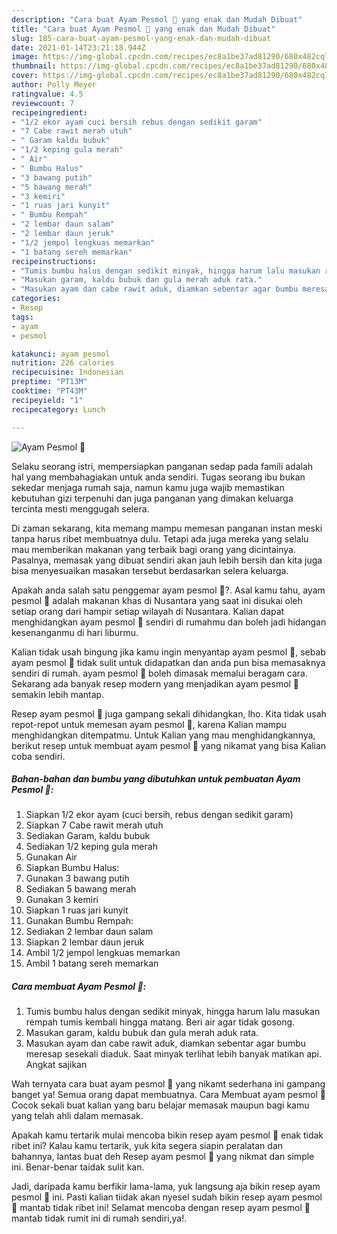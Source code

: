 ```yaml
---
description: "Cara buat Ayam Pesmol 🍗 yang enak dan Mudah Dibuat"
title: "Cara buat Ayam Pesmol 🍗 yang enak dan Mudah Dibuat"
slug: 185-cara-buat-ayam-pesmol-yang-enak-dan-mudah-dibuat
date: 2021-01-14T23:21:18.944Z
image: https://img-global.cpcdn.com/recipes/ec8a1be37ad81290/680x482cq70/ayam-pesmol-🍗-foto-resep-utama.jpg
thumbnail: https://img-global.cpcdn.com/recipes/ec8a1be37ad81290/680x482cq70/ayam-pesmol-🍗-foto-resep-utama.jpg
cover: https://img-global.cpcdn.com/recipes/ec8a1be37ad81290/680x482cq70/ayam-pesmol-🍗-foto-resep-utama.jpg
author: Polly Meyer
ratingvalue: 4.5
reviewcount: 7
recipeingredient:
- "1/2 ekor ayam cuci bersih rebus dengan sedikit garam"
- "7 Cabe rawit merah utuh"
- " Garam kaldu bubuk"
- "1/2 keping gula merah"
- " Air"
- " Bumbu Halus"
- "3 bawang putih"
- "5 bawang merah"
- "3 kemiri"
- "1 ruas jari kunyit"
- " Bumbu Rempah"
- "2 lembar daun salam"
- "2 lembar daun jeruk"
- "1/2 jempol lengkuas memarkan"
- "1 batang sereh memarkan"
recipeinstructions:
- "Tumis bumbu halus dengan sedikit minyak, hingga harum lalu masukan rempah tumis kembali hingga matang. Beri air agar tidak gosong."
- "Masukan garam, kaldu bubuk dan gula merah aduk rata."
- "Masukan ayam dan cabe rawit aduk, diamkan sebentar agar bumbu meresap sesekali diaduk. Saat minyak terlihat lebih banyak matikan api. Angkat sajikan"
categories:
- Resep
tags:
- ayam
- pesmol

katakunci: ayam pesmol 
nutrition: 226 calories
recipecuisine: Indonesian
preptime: "PT13M"
cooktime: "PT43M"
recipeyield: "1"
recipecategory: Lunch

---
```



![Ayam Pesmol 🍗](https://img-global.cpcdn.com/recipes/ec8a1be37ad81290/680x482cq70/ayam-pesmol-🍗-foto-resep-utama.jpg)

Selaku seorang istri, mempersiapkan panganan sedap pada famili adalah hal yang membahagiakan untuk anda sendiri. Tugas seorang ibu bukan sekedar menjaga rumah saja, namun kamu juga wajib memastikan kebutuhan gizi terpenuhi dan juga panganan yang dimakan keluarga tercinta mesti menggugah selera.

Di zaman  sekarang, kita memang mampu memesan panganan instan meski tanpa harus ribet membuatnya dulu. Tetapi ada juga mereka yang selalu mau memberikan makanan yang terbaik bagi orang yang dicintainya. Pasalnya, memasak yang dibuat sendiri akan jauh lebih bersih dan kita juga bisa menyesuaikan masakan tersebut berdasarkan selera keluarga. 



Apakah anda salah satu penggemar ayam pesmol 🍗?. Asal kamu tahu, ayam pesmol 🍗 adalah makanan khas di Nusantara yang saat ini disukai oleh setiap orang dari hampir setiap wilayah di Nusantara. Kalian dapat menghidangkan ayam pesmol 🍗 sendiri di rumahmu dan boleh jadi hidangan kesenanganmu di hari liburmu.

Kalian tidak usah bingung jika kamu ingin menyantap ayam pesmol 🍗, sebab ayam pesmol 🍗 tidak sulit untuk didapatkan dan anda pun bisa memasaknya sendiri di rumah. ayam pesmol 🍗 boleh dimasak memalui beragam cara. Sekarang ada banyak resep modern yang menjadikan ayam pesmol 🍗 semakin lebih mantap.

Resep ayam pesmol 🍗 juga gampang sekali dihidangkan, lho. Kita tidak usah repot-repot untuk memesan ayam pesmol 🍗, karena Kalian mampu menghidangkan ditempatmu. Untuk Kalian yang mau menghidangkannya, berikut resep untuk membuat ayam pesmol 🍗 yang nikamat yang bisa Kalian coba sendiri.

<!--inarticleads1-->

##### Bahan-bahan dan bumbu yang dibutuhkan untuk pembuatan Ayam Pesmol 🍗:

1. Siapkan 1/2 ekor ayam (cuci bersih, rebus dengan sedikit garam)
1. Siapkan 7 Cabe rawit merah utuh
1. Sediakan  Garam, kaldu bubuk
1. Sediakan 1/2 keping gula merah
1. Gunakan  Air
1. Siapkan  Bumbu Halus:
1. Gunakan 3 bawang putih
1. Sediakan 5 bawang merah
1. Gunakan 3 kemiri
1. Siapkan 1 ruas jari kunyit
1. Gunakan  Bumbu Rempah:
1. Sediakan 2 lembar daun salam
1. Siapkan 2 lembar daun jeruk
1. Ambil 1/2 jempol lengkuas memarkan
1. Ambil 1 batang sereh memarkan




<!--inarticleads2-->

##### Cara membuat Ayam Pesmol 🍗:

1. Tumis bumbu halus dengan sedikit minyak, hingga harum lalu masukan rempah tumis kembali hingga matang. Beri air agar tidak gosong.
1. Masukan garam, kaldu bubuk dan gula merah aduk rata.
1. Masukan ayam dan cabe rawit aduk, diamkan sebentar agar bumbu meresap sesekali diaduk. Saat minyak terlihat lebih banyak matikan api. Angkat sajikan




Wah ternyata cara buat ayam pesmol 🍗 yang nikamt sederhana ini gampang banget ya! Semua orang dapat membuatnya. Cara Membuat ayam pesmol 🍗 Cocok sekali buat kalian yang baru belajar memasak maupun bagi kamu yang telah ahli dalam memasak.

Apakah kamu tertarik mulai mencoba bikin resep ayam pesmol 🍗 enak tidak ribet ini? Kalau kamu tertarik, yuk kita segera siapin peralatan dan bahannya, lantas buat deh Resep ayam pesmol 🍗 yang nikmat dan simple ini. Benar-benar taidak sulit kan. 

Jadi, daripada kamu berfikir lama-lama, yuk langsung aja bikin resep ayam pesmol 🍗 ini. Pasti kalian tiidak akan nyesel sudah bikin resep ayam pesmol 🍗 mantab tidak ribet ini! Selamat mencoba dengan resep ayam pesmol 🍗 mantab tidak rumit ini di rumah sendiri,ya!.

